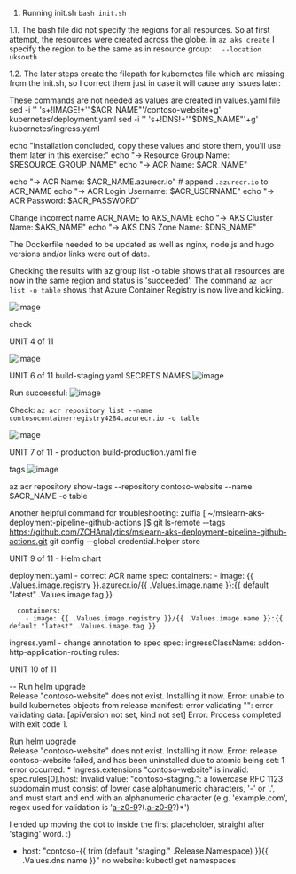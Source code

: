 

1. Running init.sh 
`bash init.sh`

1.1. The bash file did not specify the regions for all resources. So at first attempt, the resources were created across the globe. 
in `az aks create` I specify the region to be the same as in resource group: 
`  --location uksouth`

1.2. The later steps create the filepath for kubernetes file which are missing from the init.sh, so I correct them just in case it will cause any issues later:

These commands are not needed as values are created in values.yaml file 
sed -i '' 's+!IMAGE!+'"$ACR_NAME"'/contoso-website+g' kubernetes/deployment.yaml
sed -i '' 's+!DNS!+'"$DNS_NAME"'+g' kubernetes/ingress.yaml


echo "Installation concluded, copy these values and store them, you'll use them later in this exercise:"
echo "-> Resource Group Name: $RESOURCE_GROUP_NAME"
echo "-> ACR Name: $ACR_NAME"

echo "-> ACR Name: $ACR_NAME.azurecr.io" # append `.azurecr.io` to ACR_NAME
echo "-> ACR Login Username: $ACR_USERNAME"
echo "-> ACR Password: $ACR_PASSWORD"

Change incorrect name ACR_NAME to AKS_NAME
echo "-> AKS Cluster Name: $AKS_NAME"
echo "-> AKS DNS Zone Name: $DNS_NAME"


The Dockerfile needed to be updated as well as nginx, node.js and hugo versions and/or links were out of date.

Checking the results with az group list -o table shows that all resources are now in the same region and status is 'succeeded'. 
The command `az acr list -o table` shows that Azure Container Registry is now live and kicking.

![image](https://github.com/ZCHAnalytics/intelligent-apps-AKS-Functions-CosmosDB/assets/146954022/2f41fec7-ac5b-4abc-aef1-12413cb82dc2)

check

UNIT 4 of 11

![image](https://github.com/ZCHAnalytics/mslearn-aks-deployment-pipeline-github-actions/assets/146954022/5e4c467e-c9a8-4caf-9fca-5ad13ced637b)

UNIT 6 of 11 build-staging.yaml
SECRETS NAMES
![image](https://github.com/ZCHAnalytics/mslearn-aks-deployment-pipeline-github-actions/assets/146954022/ecb972f1-6ae8-4d7d-90fd-6f49cd8d4420)

Run successful: 
![image](https://github.com/ZCHAnalytics/mslearn-aks-deployment-pipeline-github-actions/assets/146954022/f1fc6f1c-d15a-4df9-9464-76411a9f063a)

Check: 
`az acr repository list --name contosocontainerregistry4284.azurecr.io -o table`

![image](https://github.com/ZCHAnalytics/mslearn-aks-deployment-pipeline-github-actions/assets/146954022/c54f3cd9-d1aa-44b2-b030-1799dfb06e44)

UNIT 7 of 11 - production
build-production.yaml file 

tags
![image](https://github.com/ZCHAnalytics/intelligent-apps-AKS-Functions-CosmosDB/assets/146954022/6e005c46-4e23-4b4a-87ca-bd08ed37f054)

az acr repository show-tags --repository contoso-website --name $ACR_NAME -o table

Another helpful command for troubleshooting: zulfia [ ~/mslearn-aks-deployment-pipeline-github-actions ]$ git ls-remote --tags https://github.com/ZCHAnalytics/mslearn-aks-deployment-pipeline-github-actions.git
git config --global credential.helper store

UNIT 9 of 11 - Helm chart

deployment.yaml - correct ACR name
spec:
      containers:
        - image: {{ .Values.image.registry }}.azurecr.io/{{ .Values.image.name }}:{{ default "latest" .Values.image.tag }}

      containers:
        - image: {{ .Values.image.registry }}/{{ .Values.image.name }}:{{ default "latest" .Values.image.tag }}


ingress.yaml - change annotation to spec
spec:
  ingressClassName: addon-http-application-routing
  rules:

UNIT 10 of 11

-- Run helm upgrade \
Release "contoso-website" does not exist. Installing it now.
Error: unable to build kubernetes objects from release manifest: error validating "": error validating data: [apiVersion not set, kind not set]
Error: Process completed with exit code 1.

Run helm upgrade \
Release "contoso-website" does not exist. Installing it now.
Error: release contoso-website failed, and has been uninstalled due to atomic being set: 1 error occurred:
	* Ingress.extensions "contoso-website" is invalid: spec.rules[0].host: Invalid value: "contoso-staging.": a lowercase RFC 1123 subdomain must consist of lower case alphanumeric characters, '-' or '.', and must start and end with an alphanumeric character (e.g. 'example.com', regex used for validation is '[a-z0-9]([-a-z0-9]*[a-z0-9])?(\.[a-z0-9]([-a-z0-9]*[a-z0-9])?)*')

I ended up moving the dot to inside the first placeholder, straight after 'staging' word. :) 
- host: "contoso-{{ trim (default "staging." .Release.Namespace) }}{{ .Values.dns.name }}" 
no website:
kubectl get namespaces


